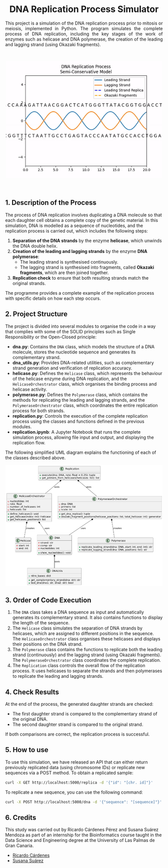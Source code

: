 <h1 align="center">DNA Replication Process Simulator</h1>

<p align="justify">This project is a simulation of the DNA replication process prior to mitosis or meiosis, implemented in Python. The program simulates the complete process of DNA replication, including the key stages of the work of enzymes such as helicase and DNA polymerase, the creation of the leading and lagging strand (using Okazaki fragments).</p>

<br>
<p align="center"><img src="./images/animation.gif" width="500" /></p>

<br>

## 1. Description of the Process
The process of DNA replication involves duplicating a DNA molecule so that each daughter cell obtains a complete copy of the genetic material. In this simulation, DNA is modelled as a sequence of nucleotides, and the replication process is carried out, which includes the following steps:
1. **Separation of the DNA strands** by the enzyme **helicase**, which unwinds the DNA double helix.
2. **Creation of the leading and lagging strands** by the enzyme **DNA polymerase**:
   - The leading strand is synthesised continuously.
   - The lagging strand is synthesised into fragments, called **Okazaki fragments**, which are then joined together.
3. **Replication check** to ensure that both resulting strands match the original strands.

The programme provides a complete example of the replication process with specific details on how each step occurs.

## 2. Project Structure
The project is divided into several modules to organise the code in a way that complies with some of the SOLID principles such as Single Responsibility or the Open-Closed principle:
- **dna.py**: Contains the `DNA` class, which models the structure of a DNA molecule, stores the nucleotide sequence and generates its complementary strand.
- **dna_utils.py**: Provides DNA-related utilities, such as complementary strand generation and verification of replication accuracy.
- **helicase.py**: Defines the `Helicase` class, which represents the behaviour of the helicase enzyme during DNA replication, and the `HelicaseOrchestrator` class, which organises the binding process and helicase activity.
- **polymerase.py**: Defines the `Polymerase` class, which contains the methods for replicating the leading and lagging strands, and the `PolymeraseOrchestrator` class, which coordinates the entire replication process for both strands.
- **replication.py**: Controls the execution of the complete replication process using the classes and functions defined in the previous modules.
- **replication.ipynb**: A Jupyter Notebook that runs the complete simulation process, allowing file input and output, and displaying the replication flow.

The following simplified UML diagram explains the functioning of each of the classes described above.
<div align="center">
    <img src="./images/uml_scheme.png" alt="UML Scheme" width="600" />
</div>

## 3. Order of Code Execution
1. The `DNA` class takes a DNA sequence as input and automatically generates its complementary strand. It also contains functions to display the length of the sequence.
2. The `Helicase` class simulates the separation of DNA strands by helicases, which are assigned to different positions in the sequence. The `HelicaseOrchestrator` class organises these helicases and displays their positions on the DNA strand.
3. The `Polymerase` class contains the functions to replicate both the leading strand (continuously) and the lagging strand (using Okazaki fragments). The `PolymeraseOrchestrator` class coordinates the complete replication.
4. The `Replication` class controls the overall flow of the replication process. It uses helicases to separate the strands and then polymerases to replicate the leading and lagging strands.

## 4. Check Results
At the end of the process, the generated daughter strands are checked:
- The first daughter strand is compared to the complementary strand of the original DNA.
- The second daughter strand is compared to the original strand.

If both comparisons are correct, the replication process is successful.

## 5. How to use

To use this simulation, we have released an API that can either return previously replicated data (using chromosome IDs)  or replicate new sequences via a POST method. To obtain a replicated sample:

```bash
curl -X GET http://localhost:5000/replica -d '{"id": "[chr. id]"}'
```

To replicate a new sequence, you can use the following command:

```bash
curl -X POST http://localhost:5000/dna -d '{"sequence": "[sequence]"}'
```

## 6. Credits
This study was carried out by Ricardo Cárdenes Pérez and Susana Suárez Mendoza as part of an internship for the Bioinformatics course taught in the Data Science and Engineering degree at the University of Las Palmas de Gran Canaria.
- [Ricardo Cárdenes](https://github.com/ricardocardn)
- [Susana Suárez](https://github.com/susanasrez)
